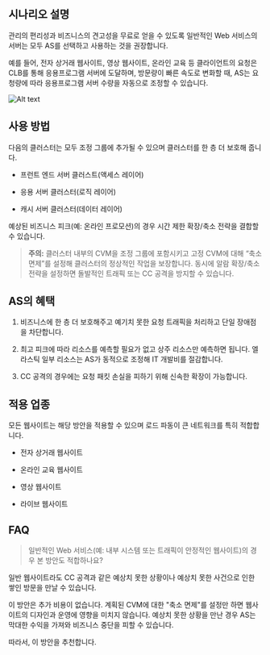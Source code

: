 ## 시나리오 설명
관리의 편리성과 비즈니스의 견고성을 무료로 얻을 수 있도록 일반적인 Web 서비스의 서버는 모두 AS를 선택하고 사용하는 것을 권장합니다.

예를 들어, 전자 상거래 웹사이트, 영상 웹사이트, 온라인 교육 등 클라이언트의 요청은 CLB를 통해 응용프로그램 서버에 도달하며, 방문량이 빠른 속도로 변화할 때, AS는 요청량에 따라 응용프로그램 서버 수량을 자동으로 조정할 수 있습니다.

![Alt text](https://mc.qcloudimg.com/static/img/ba977d67b59a73d6a137323b61d17ec4/01+%282%29.png)

## 사용 방법
다음의 클러스터는 모두 조정 그룹에 추가될 수 있으며 클러스터를 한 층 더 보호해 줍니다.

- 프런트 엔드 서버 클러스트(액세스 레이어)

- 응용 서버 클러스터(로직 레이어)

- 캐시 서버 클러스터(데이터 레이어)

예상된 비즈니스 피크(예: 온라인 프로모션)의 경우 시간 제한 확장/축소 전략을 결합할 수 있습니다. 

>**주의:** 클러스터 내부의 CVM을 조정 그룹에 포함시키고 고정 CVM에 대해 “축소 면제”를 설정해 클러스터의 정상적인 작업을 보장합니다. 동시에 알람 확장/축소 전략을 설정하면 돌발적인 트래픽 또는 CC 공격을 방지할 수 있습니다.

## AS의 혜택
1. 비즈니스에 한 층 더 보호해주고 예기치 못한 요청 트래픽을 처리하고 단일 장애점을 차단합니다.

2. 최고 피크에 따라 리소스를 예측할 필요가 없고 상주 리소스만 예측하면 됩니다. 엘라스틱 일부 리소스는 AS가 동적으로 조정해 IT 개발비를 절감합니다.

3. CC 공격의 경우에는 요청 패킷 손실을 피하기 위해 신속한 확장이 가능합니다.



## 적용 업종

모든 웹사이트는 해당 방안을 적용할 수 있으며 로드 파동이 큰 네트워크를 특히 적합합니다.

- 전자 상거래 웹사이트

- 온라인 교육 웹사이트

- 영상 웹사이트

- 라이브 웹사이트


## FAQ
> 일반적인 Web 서비스(예: 내부 시스템 또는 트래픽이 안정적인 웹사이트)의 경우 본 방안도 적합하나요?

일반 웹사이트라도 CC 공격과 같은 예상치 못한 상황이나 예상치 못한 사건으로 인한 쌓인 방문을 만날 수 있습니다.

이 방안은 추가 비용이 없습니다. 계획된 CVM에 대한 "축소 면제"를 설정만 하면 웹사이트의 디자인과 운영에 영향을 미치지 않습니다. 예상치 못한 상황을 만난 경우 AS는 막대한 수익을 가져와 비즈니스 중단을 피할 수 있습니다.

따라서, 이 방안을 추천합니다.

